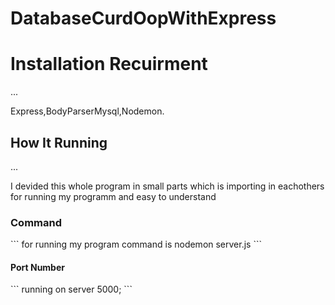 # DatabaseCurdOopWithExpress

<h1>Installation Recuirment</h1>
...<p>Express,BodyParserMysql,Nodemon.</p>

<h2>How It Running</h2>

  ...<p>
  I devided this whole program in small parts which is importing in eachothers
for running my programm and easy to understand</p> 

<h3>Command</h3>
```
  for running my program command is nodemon server.js
```

<h4>Port Number</h4>
```
 running on server 5000;
```
